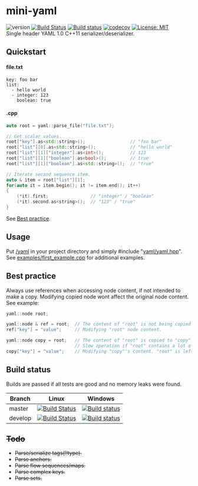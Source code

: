 # mini-yaml

![version](https://img.shields.io/badge/version-v0.1.0-blue) [![Build Status](https://travis-ci.org/jimmiebergmann/mini-yaml.svg?branch=master)](https://github.com/jimmiebergmann/mini-yaml#build-status) [![Build status](https://ci.appveyor.com/api/projects/status/xi37d7i9t7m0xsj1/branch/master?svg=true)](https://github.com/jimmiebergmann/mini-yaml#build-status) [![codecov](https://codecov.io/gh/jimmiebergmann/mini-yaml/branch/master/graph/badge.svg)](https://codecov.io/gh/jimmiebergmann/mini-yaml)  [![License: MIT](https://img.shields.io/badge/License-MIT-brightgreen.svg)](https://opensource.org/licenses/MIT)  
Single header YAML 1.0 C++11 serializer/deserializer.

## Quickstart
#### file.txt
```
key: foo bar
list:
  - hello world
  - integer: 123
    boolean: true
```
#### .cpp
```cpp
auto root = yaml::parse_file("file.txt");

// Get scalar values.
root["key"].as<std::string>();                 // "foo bar"
root["list"][0].as<std::string>();             // "hello world"
root["list"][1]["integer"].as<int>();          // 123
root["list"][1]["boolean"].as<bool>();         // true
root["list"][1]["boolean"].as<std::string>();  // "true"

// Iterate second sequence item.
auto & item = root["list"][1];
for(auto it = item.begin(); it != item.end(); it++)
{
    (*it).first;                // "integer" / "boolean"
    (*it).second.as<string>();  // "123" / "true"
}
```

See  [Best practice](https://github.com/jimmiebergmann/mini-yaml#best-practice).

## Usage
Put [/yaml](https://github.com/jimmiebergmann/mini-yaml/blob/master/yaml) in your project directory and simply #include "[yaml/yaml.hpp](https://github.com/jimmiebergmann/mini-yaml/blob/master/yaml/Yaml.hpp)".
See [examples/first_example.cpp](https://github.com/jimmiebergmann/mini-yaml/blob/master/examples/first_example.cpp) for additional examples.

## Best practice
Always use references when accessing node content, if not intended to make a copy. Modifying copied node wont affect the original node content.  
See example:
```cpp
yaml::node root;

yaml::node & ref = root;  // The content of "root" is not being copied.
ref["key"] = "value";     // Modifying "root" node content.

yaml::node copy = root;   // The content of "root" is copied to "copy".
                          // Slow operation if "root" contains a lot of content.
copy["key"] = "value";    // Modifying "copy"'s content. "root" is left untouched.
```

## Build status
Builds are passed if all tests are good and no memory leaks were found.

| Branch | Linux | Windows |
| ------ | ------ | ---- |
| master | [![Build Status](https://travis-ci.org/jimmiebergmann/mini-yaml.svg?branch=master)](https://travis-ci.org/jimmiebergmann/mini-yaml) |  [![Build status](https://ci.appveyor.com/api/projects/status/xi37d7i9t7m0xsj1/branch/master?svg=true)](https://ci.appveyor.com/project/jimmiebergmann/mini-yaml/branch/master) |
| develop | [![Build Status](https://travis-ci.org/jimmiebergmann/mini-yaml.svg?branch=develop)](https://travis-ci.org/jimmiebergmann/mini-yaml) |  [![Build status](https://ci.appveyor.com/api/projects/status/xi37d7i9t7m0xsj1/branch/develop?svg=true)](https://ci.appveyor.com/project/jimmiebergmann/mini-yaml/branch/develop) |

## ~~Todo~~
- ~~Parse/serialize tags(!!type).~~
- ~~Parse anchors.~~
- ~~Parse flow sequences/maps.~~
- ~~Parse complex keys.~~
- ~~Parse sets.~~

